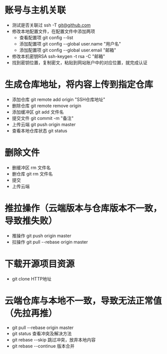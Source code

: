 # 账号与主机关联

* 测试是否关联过 ssh -T git@github.com
* 修改本地配置文件，在配置文件中添加两项
  * 查看配置项 git config --list
  * 添加配置项 git config --global user.name "用户名"
  * 添加配置项 git config --global user.email "邮箱"
* 修改本机密钥RSA ssh-keygen -t rsa -C "邮箱"
* 找到密钥位置，复制密文，粘贴到网站账户中的对应位置，就完成认证

# 生成仓库地址，将内容上传到指定仓库

* 添加仓库   	    git remote add origin "SSH仓库地址"
* 删除仓库   	    git remote remove origin
* 添加缓冲区 	    git add 文件名
* 提交文件   	    git commit -m "备注"
* 上传云端   	    git push origin master
* 查看本地仓库状态 git status

# 删除文件
* 删缓冲区  rm 文件名
* 删仓库    git rm 文件名
* 提交
* 上传云端

# 推拉操作（云端版本与仓库版本不一致，导致推失败）
* 推操作 git push origin master 
* 拉操作 git pull --rebase origin master


# 下载开源项目资源
* git clone HTTP地址

# 云端仓库与本地不一致，导致无法正常值 （先拉再推）
* git pull --rebase origin master
* git status 查看冲突及解决方法
* git rebase --skip 跳过冲突，放弃本地内容
* git rebase --continue 版本合并

